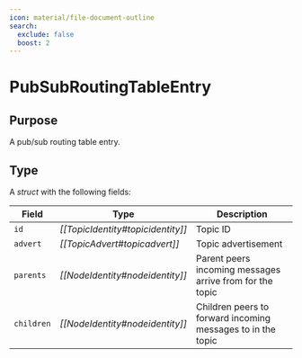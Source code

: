 ```yaml
---
icon: material/file-document-outline
search:
  exclude: false
  boost: 2
---
```


# PubSubRoutingTableEntry

## Purpose

A pub/sub routing table entry.

## Type

A *struct* with the following fields:

| Field      | Type                              | Description                                                 |
|------------|-----------------------------------|-------------------------------------------------------------|
| `id`       | *[[TopicIdentity#topicidentity]]* | Topic ID                                                    |
| `advert`   | *[[TopicAdvert#topicadvert]]*     | Topic advertisement                                         |
| `parents`  | *[[NodeIdentity#nodeidentity]]*   | Parent peers incoming messages arrive from for the topic    |
| `children` | *[[NodeIdentity#nodeidentity]]*   | Children peers to forward incoming messages to in the topic |
